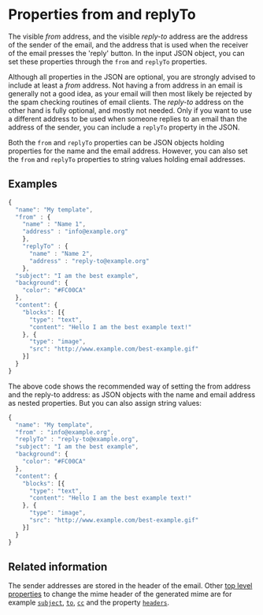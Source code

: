 # Properties from and replyTo

The visible _from_ address, and the visible _reply-to_ address are the address
of the sender of the email, and the address that is used when the receiver
of the email presses the 'reply' button. In the input JSON object, you
can set these properties through the `from` and `replyTo`
properties.

Although all properties in the JSON are optional, you are strongly advised
to include at least a *from* address. Not having a from address in an email
is generally not a good idea, as your email will then most likely be rejected
by the spam checking routines of email clients. The *reply-to* address on the
other hand is fully optional, and mostly not needed. Only if you want to use a
different address to be used when someone replies to an email than the address
of the sender, you can include a `replyTo` property in the JSON.

Both the `from` and `replyTo` properties can be JSON objects holding
properties for the name and the email address. However, you can also
set the `from` and `replyTo` properties to string values holding
email addresses.

## Examples


````javascript
{
  "name": "My template",
  "from" : {
    "name" : "Name 1",
    "address" : "info@example.org"
    },
    "replyTo" : {
      "name" : "Name 2",
      "address" : "reply-to@example.org"
    },
  "subject": "I am the best example",
  "background": {
    "color": "#FC00CA"
  },
  "content": {
    "blocks": [{
      "type": "text",
      "content": "Hello I am the best example text!"
    }, {
      "type": "image",
      "src": "http://www.example.com/best-example.gif"
    }]
  }
}
````

The above code shows the recommended way of setting the from address
and the reply-to address: as JSON objects with the name and
email address as nested properties. But you can also assign string
values:


````javascript
{
  "name": "My template",
  "from" : "info@example.org",
  "replyTo" : "reply-to@example.org",
  "subject": "I am the best example",
  "background": {
    "color": "#FC00CA"
  },
  "content": {
    "blocks": [{
      "type": "text",
      "content": "Hello I am the best example text!"
    }, {
      "type": "image",
      "src": "http://www.example.com/best-example.gif"
    }]
  }
}
````


## Related information

The sender addresses are stored in the header of the email. Other [top level properties](copernica-docs:ResponsiveEmail/json/top-level-properties) to change the mime header of the generated mime are for example [`subject`](copernica-docs:ResponsiveEmail/json/property-subject), [`to`](copernica-docs:ResponsiveEmail/json/property-to), [`cc`](copernica-docs:ResponsiveEmail/json/property-cc) and the property [`headers`](copernica-docs:ResponsiveEmail/json/property-headers).